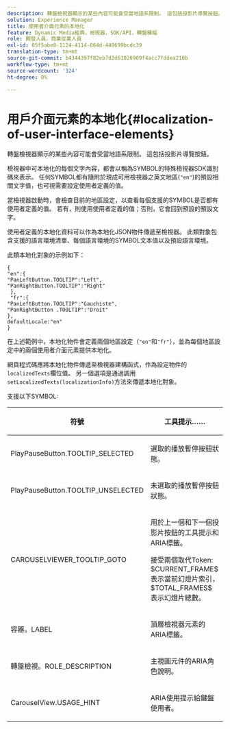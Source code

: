 ```yaml
---
description: 轉盤檢視器顯示的某些內容可能會受當地語系限制。 這包括投影片導覽按鈕。
solution: Experience Manager
title: 使用者介面元素的本地化
feature: Dynamic Media經典，檢視器，SDK/API，轉盤橫幅
role: 開發人員，商業從業人員
exl-id: 05f5abe0-1124-4114-864d-440699bcdc39
translation-type: tm+mt
source-git-commit: b4344397f82eb7d2d61020909f4acc7fddea210b
workflow-type: tm+mt
source-wordcount: '324'
ht-degree: 0%

---
```


# 用戶介面元素的本地化{#localization-of-user-interface-elements}

轉盤檢視器顯示的某些內容可能會受當地語系限制。 這包括投影片導覽按鈕。

檢視器中可本地化的每個文字內容，都會以稱為SYMBOL的特殊檢視器SDK識別碼來表示。 任何SYMBOL都有隨附於現成可用檢視器之英文地區(`"en"`)的預設相關文字值，也可視需要設定使用者定義的值。

當檢視器啟動時，會檢查目前的地區設定，以查看每個支援的SYMBOL是否都有使用者定義的值。 若有，則使用使用者定義的值；否則，它會回到預設的預設文字。

使用者定義的本地化資料可以作為本地化JSON物件傳遞至檢視器。 此類對象包含支援的語言環境清單、每個語言環境的SYMBOL文本值以及預設語言環境。

此類本地化對象的示例如下：

```
{ 
"en":{ 
"PanLeftButton.TOOLTIP":"Left", 
"PanRightButton.TOOLTIP":"Right" 
 }, 
 "fr":{ 
"PanLeftButton.TOOLTIP":"Gauchiste", 
"PanRightButton .TOOLTIP":"Droit" 
}, 
defaultLocale:"en" 
}
```

在上述範例中，本地化物件會定義兩個地區設定（`"en"`和`"fr"`），並為每個地區設定中的兩個使用者介面元素提供本地化。

網頁程式碼應將本地化物件傳遞至檢視器建構函式，作為設定物件的`localizedTexts`欄位值。 另一個選項是通過調用`setLocalizedTexts(localizationInfo)`方法來傳遞本地化對象。

支援以下SYMBOL:

<table id="table_58C40353B7244335872350C98DF2CFB3"> 
 <thead> 
  <tr> 
   <th colname="col1" class="entry"> <p>符號 </p> </th> 
   <th colname="col2" class="entry"> <p>工具提示…… </p> </th> 
  </tr> 
 </thead>
 <tbody> 
  <tr> 
   <td colname="col1"> <p> <span class="codeph"> PlayPauseButton.TOOLTIP_SELECTED  </span> </p> </td> 
   <td colname="col2"> <p>選取的播放暫停按鈕狀態。 </p> </td> 
  </tr> 
  <tr> 
   <td colname="col1"> <p> <span class="codeph"> PlayPauseButton.TOOLTIP_UNSELECTED  </span> </p> </td> 
   <td colname="col2"> <p>未選取的播放暫停按鈕狀態。 </p> </td> 
  </tr> 
  <tr> 
   <td colname="col1"> <p> <span class="codeph"> CAROUSELVIEWER_TOOLTIP_GOTO  </span> </p> </td> 
   <td colname="col2"> <p> 用於上一個和下一個投影片按鈕的工具提示和ARIA標籤。 </p> <p>接受兩個取代Token:<span class="codeph"> $CURRENT_FRAME$ </span>表示當前幻燈片索引， <span class="codeph"> $TOTAL_FRAMES$ </span>表示幻燈片總數。 </p> </td> 
  </tr> 
  <tr> 
   <td colname="col1"> <p> <span class="codeph"> 容器。LABEL  </span> </p> </td> 
   <td colname="col2"> <p> 頂層檢視器元素的ARIA標籤。 </p> </td> 
  </tr> 
  <tr> 
   <td colname="col1"> <p> <span class="codeph"> 轉盤檢視。ROLE_DESCRIPTION  </span> </p> </td> 
   <td colname="col2"> <p> 主視圖元件的ARIA角色說明。 </p> </td> 
  </tr> 
  <tr> 
   <td colname="col1"> <p> <span class="codeph"> CarouselView.USAGE_HINT  </span> </p> </td> 
   <td colname="col2"> <p> ARIA使用提示給鍵盤使用者。 </p> </td> 
  </tr> 
 </tbody> 
</table>
